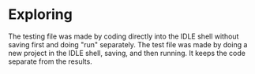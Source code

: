 # Exploring
The testing file was made by coding directly into the IDLE shell without saving first and doing "run" separately.
The test file was made by doing a new project in the IDLE shell, saving, and then running.  It keeps the code separate from the results.
